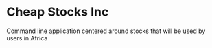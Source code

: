 # Cheap Stocks Inc
Command line application centered around stocks that will be used by users in Africa
